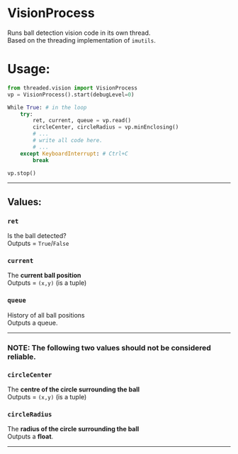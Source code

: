 # VisionProcess
Runs ball detection vision code in its own thread.  
Based on the threading implementation of `imutils`.


# Usage:
```python
from threaded.vision import VisionProcess
vp = VisionProcess().start(debugLevel=0)

While True: # in the loop
	try: 
		ret, current, queue = vp.read()
		circleCenter, circleRadius = vp.minEnclosing()
		# ...
		# write all code here.
		# ...
	except KeyboardInterrupt: # Ctrl+C
		break

vp.stop()

```
---


## Values:

### `ret`
Is the ball detected?  
Outputs = `True`/`False`  

### `current`
The **current ball position**   
Outputs = `(x,y)` (is a tuple)  

### `queue`
History of all ball positions  
Outputs a queue.

---

### **NOTE:** The following two values should not be considered reliable.

### `circleCenter`
The **centre of the circle surrounding the ball**   
Outputs = `(x,y)` (is a tuple) 

### `circleRadius`
The **radius of the circle surrounding the ball**  
Outputs a **float**.

---
